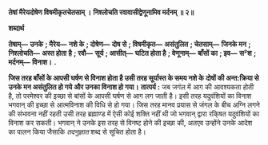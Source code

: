 **तेषां मैरेयदोषेण विषमीकृतचेतसाम् ।** **निश्लोचति रवावासीद्वेणूनामिव मर्दनम् ॥ २॥** 

**शब्दार्थ** 

**तेषाम्—** **उनके** **; मैरेय—** **नशे के** **; दोषेण—** **दोष से** **; विषमीकृत—** **असंतुलित** **; चेतसाम्—** **जिनके मन** **; निश्लोचति—** **अस्त होता** **है** **; रवौ—** **सूर्य** **; आसीत्—** **घटित होता है** **; वेणूनाम्—** **बाँसों का** **; इव—** **स²श** **; मर्दनम्—** **विनाश।** **.** 

**जिस तरह बाँसों के आपसी घर्षण से विनाश होता है उसी तरह सूर्यास्त के समय नशे के** **दोषों की अन्त:क्रिया से उनके मन असंतुलित हो गये और उनका विनाश हो गया।** **तात्पर्य :** जब जगंल में आग की आवश्यकता होती है, तो परमेश्वर की इच्छा से बांसों के आपसी घर्षण से आग लग जाती है। इसी तरह यदुवंशियों का विनाश भगवान् की इच्छा से आत्मविनाश की विधि से हो गया। जिस तरह मानव प्रयास से जंगल के बीच अग्नि लगने की संभावना नहीं रहती उसी तरह ब्रह्माण्ड में ऐसी कोई शक्ति नहीं थी जो भगवान् द्वारा रकि्षत यदुवंशियों का विनाश कर सकती। भगवान् ने उनके इस तरह से विनष्ट होने की इच्छा की, अतएव उन्होंने उनके आदेश का पालन किया जैसाकि *तदनुज्ञात* शब्द से सूचित होता है।  